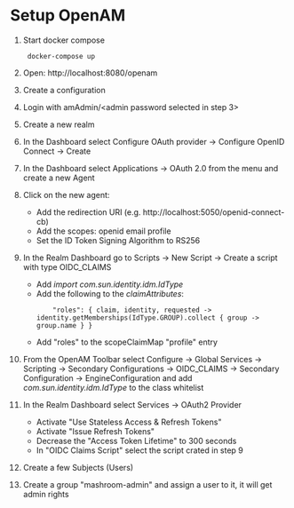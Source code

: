 
# Setup OpenAM

 1. Start docker compose

         docker-compose up

 2. Open: http://localhost:8080/openam
 3. Create a configuration
 4. Login with amAdmin/<admin password selected in step 3>
 5. Create a new realm
 6. In the Dashboard select Configure OAuth provider -> Configure OpenID Connect -> Create
 7. In the Dashboard select Applications -> OAuth 2.0 from the menu and create a new Agent
 8. Click on the new agent:
    * Add the redirection URI (e.g. http://localhost:5050/openid-connect-cb)
    * Add the scopes: openid email profile
    * Set the ID Token Signing Algorithm to RS256
 9. In the Realm Dashboard go to Scripts -> New Script -> Create a script with type OIDC_CLAIMS
    * Add _import com.sun.identity.idm.IdType_
    * Add the following to the _claimAttributes_:
        ```
    	    "roles": { claim, identity, requested -> identity.getMemberships(IdType.GROUP).collect { group -> group.name } }
        ```
    * Add "roles" to the scopeClaimMap "profile" entry
 10. From the OpenAM Toolbar select Configure -> Global Services -> Scripting -> Secondary Configurations -> OIDC_CLAIMS ->
     Secondary Configuration -> EngineConfiguration and add _com.sun.identity.idm.IdType_ to the class whitelist
 11. In the Realm Dashboard select Services -> OAuth2 Provider
     * Activate "Use Stateless Access & Refresh Tokens"
     * Activate "Issue Refresh Tokens"
     * Decrease the "Access Token Lifetime" to 300 seconds
     * In "OIDC Claims Script" select the script crated in step 9
 12. Create a few Subjects (Users)
 13. Create a group "mashroom-admin" and assign a user to it, it will get admin rights
